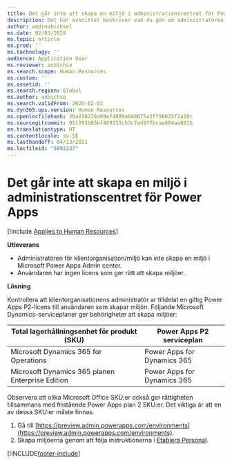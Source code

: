 ```yaml
---
title: Det går inte att skapa en miljö i administrationscentret för Power Apps
description: Det här avsnittet beskriver vad du gör om administratören inte kan skapa en miljö i Microsoft Power Apps-administrationscenter.
author: andreabichsel
ms.date: 02/03/2020
ms.topic: article
ms.prod: ''
ms.technology: ''
audience: Application User
ms.reviewer: anbichse
ms.search.scope: Human Resources
ms.custom: ''
ms.assetid: ''
ms.search.region: Global
ms.author: anbichse
ms.search.validFrom: 2020-02-03
ms.dyn365.ops.version: Human Resources
ms.openlocfilehash: 26a228229a09e74809a048675a3ff90025f2a26c
ms.sourcegitcommit: 951393b05bf409333cb3c7ad977bcaa804aa801b
ms.translationtype: HT
ms.contentlocale: sv-SE
ms.lasthandoff: 04/13/2021
ms.locfileid: "5892237"
---
```

# <a name="cant-create-an-environment-in-the-power-apps-admin-center"></a>Det går inte att skapa en miljö i administrationscentret för Power Apps

[!include [Applies to Human Resources](../includes/applies-to-hr.md)]

**Utleverans**

- Administratören för klientorganisation/miljö kan inte skapa en miljö i Microsoft Power Apps Admin center.
- Användaren har ingen licens som ger rätt att skapa miljöer.

**Lösning**

Kontrollera att klientorganisationens administratör ar tilldelat en giltig Power Apps P2-licens till användaren som skapar miljön. Följande Microsoft Dynamics-serviceplaner ger behörigheter att skapa miljöer:

| Total lagerhållningsenhet för produkt (SKU)       | Power Apps P2 serviceplan  |
|------------------------------------------------|----------------------------|
| Microsoft Dynamics 365 for Operations          | Power Apps for Dynamics 365 |
| Microsoft Dynamics 365 planen Enterprise Edition | Power Apps for Dynamics 365 |

Observera att olika Microsoft Office SKU:er också ger rättigheten tillsammans med fristående Power Apps plan 2 SKU:er. Det viktiga är att en av dessa SKU:er måste finnas.

1. Gå till [https://preview.admin.powerapps.com/environments](https://preview.admin.powerapps.com/environments).
2. Skapa miljöerna genom att följa instruktionerna i [Etablera Personal](/dynamics365/unified-operations/talent/provisioning-talent).


[!INCLUDE[footer-include](../includes/footer-banner.md)]